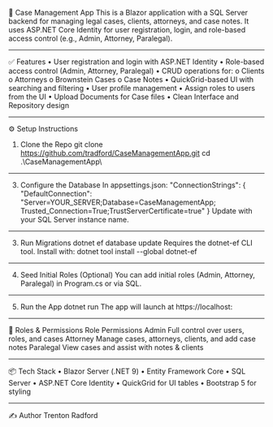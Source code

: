 🧾 Case Management App
This is a Blazor application with a SQL Server backend for managing legal cases, clients, attorneys, and case notes. It uses ASP.NET Core Identity for user registration, login, and role-based access control (e.g., Admin, Attorney, Paralegal).
________________________________________
✅ Features
•	User registration and login with ASP.NET Identity
•	Role-based access control (Admin, Attorney, Paralegal)
•	CRUD operations for:
o	Clients
o	Attorneys
o	Brownstein Cases
o	Case Notes
•	QuickGrid-based UI with searching and filtering
•	User profile management
•	Assign roles to users from the UI
•	Upload Documents for Case files
•	Clean Interface and Repository design
________________________________________
⚙️ Setup Instructions
1. Clone the Repo
git clone https://github.com/tradford/CaseManagementApp.git
cd .\CaseManagementApp\
________________________________________
3. Configure the Database
In appsettings.json:
"ConnectionStrings": {
  "DefaultConnection": "Server=YOUR_SERVER;Database=CaseManagementApp; Trusted_Connection=True;TrustServerCertificate=true"
}
Update with your SQL Server instance name.
________________________________________
3. Run Migrations
dotnet ef database update
Requires the dotnet-ef CLI tool. Install with: dotnet tool install --global dotnet-ef
________________________________________
4. Seed Initial Roles (Optional)
You can add initial roles (Admin, Attorney, Paralegal) in Program.cs or via SQL.
________________________________________
5. Run the App
dotnet run
The app will launch at https://localhost:<portnumber>
________________________________________
👥 Roles & Permissions
Role	Permissions
Admin	Full control over users, roles, and cases
Attorney	Manage cases, attorneys, clients, and add case notes
Paralegal	View cases and assist with notes & clients
________________________________________
📦 Tech Stack
•	Blazor Server (.NET 9)
•	Entity Framework Core
•	SQL Server
•	ASP.NET Core Identity
•	QuickGrid for UI tables
•	Bootstrap 5 for styling
________________________________________
✍️ Author
Trenton Radford 

